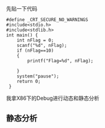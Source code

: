 先贴一下代码

    #define _CRT_SECURE_NO_WARNINGS
    #include<stdio.h>
    #include<stdlib.h>
    int main() {
      	int nFlag = 0;
      	scanf("%d", nFlag);
      	if (nFlag==10)
      	{
      		printf("Flag=%d", nFlag);
		
      	}
      	system("pause");
      	return 0;
     }

我拿X86下的Debug进行动态和静态分析

静态分析
---



